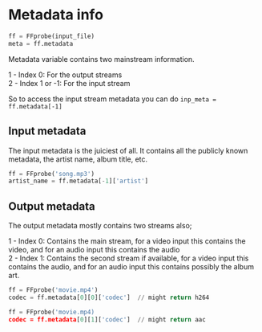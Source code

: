 # Metadata info

```python
ff = FFprobe(input_file)
meta = ff.metadata
```

Metadata variable contains two mainstream information.

1 - Index 0: For the output streams<br/>
2 - Index 1 or -1: For the input stream

So to access the input stream metadata you can do
`inp_meta = ff.metadata[-1]`

## Input metadata
The input metadata is the juiciest of all. It contains all the publicly known metadata, the artist name, album title, etc.
```python
ff = FFprobe('song.mp3')
artist_name = ff.metadata[-1]['artist']
```


## Output metadata
The output metadata mostly contains two streams also;

1 - Index 0: Contains the main stream, for a video input this contains the video, and for an audio input this contains the audio<br/>
2 - Index 1: Contains the second stream if available, for a video input this contains the audio, and for an audio input this contains possibly the album art.

```python
ff = FFprobe('movie.mp4')
codec = ff.metadata[0][0]['codec']  // might return h264
```

```python
ff = FFprobe('movie.mp4)
codec = ff.metadata[0][1]['codec']  // might return aac
```

